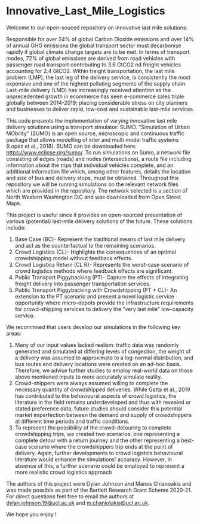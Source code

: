 # Innovative_Last_Mile_Logistics

Welcome to our open-souced repository on innovative last mile solutions:

Responsible for over 24% of global Carbon Dioxide emissions and over 14% of annual GHG emissions the global transport sector must decarbonise rapidly if global climate change targets are to be met. In terms of transport modes, 72% of global emissions are derived from road vehicles with passenger road transport contributing to 3.6 GtCO2 nd freight vehicles accounting for 2.4 GtCO2. Within freight transportation, the last mile problem (LMP), the last leg of the delivery service, is consistently the most expensive and one of the highest polluting segments of the supply chain. Last-mile delivery (LMD) has increasingly received attention as the unprecedented growth in ecommerce has seen e-commerce sales triple globally between 2014-2019; placing considerable stress on city planners and businesses to deliver rapid, low-cost and sustainable last-mile services.

This code presents the implementation of varying innovative last mile delivery solutions using a transport simulator: SUMO. ”Simulation of Urban MObility” (SUMO) is an open source, microscopic and continuous traffic package that allows modelling of inter and multi modal traffic systems (Lopez et al., 2018). SUMO can be downloaded here: https://www.eclipse.org/sumo/ .To run simulations on Sumo, a network file consisting of edges (roads) and nodes (intersections), a route file including information about the trips that individual vehicles complete, and an additional information file which, among other features, details the location and size of bus and delivery stops, must be obtained. Throughout this repository we will be running simulations on the relevant network files which are provided in the repository. The network selected is a section of North Western Washington D.C and was downloaded from Open Street Maps.

This project is useful since it provides an open-sourced presentation of various (potential) last-mile delivery solutions of the future. These solutions include: 
 1. Base Case (BC)- Represent the traditional means of last mile delivery and act as the counterfactual to the remaining scenarios.
 2. Crowd Logistics (CL)- Highlights the consequences of an optimal crowdshipping model without feedback effects.
 3. Crowd Logistics Return (CL R)- Represents the worst-case scenario of crowd logistics methods where feedback effects are significant.
 4. Public Transport Piggybacking (PT)- Capture the effects of integrating freight delivery into passenger transportation services.
 5. Public Transport Piggybacking with Crowdshipping (PT + CL)- An extension to the PT scenario and present a novel logistic service opportunity where micro-depots provide the infrastructure requirements for crowd-shipping services to delivery the ”very last mile” low-capacity service.

We recommned that users develop our simulations in the following key areas: 
1. Many of our input values lacked realism: traffic data was randomly generated and simulated at differing levels of congestion, the weight of a delivery was assumed to approximate to a log-normal distribution, and bus routes and delivery locations were created on an ad-hoc basis. Therefore, we advise further studies to employ real-world data on those above mentioned inputs to more accurately simulate reality.
2. Crowd-shippers were always assumed willing to complete the necessary quantity of crowdshipped deliveries. While Gatta et al., 2019 has contributed to the behavioural aspects of crowd logistics, the literature in the field remains underdeveloped and thus with revealed or stated preference data, future studies should consider this potential market imperfection between the demand and supply of crowdshippers at different time periods and traffic conditions.
3. To represent the possibility of the crowd-detouring to complete crowdshipping trips, we created two scenarios, one representing a complete detour with a return journey and the other representing a best-case scenario where the crowdshippers trip ends at the point of delivery. Again, further developments to crowd logistics behavioural literature would enhance the simulations’ accuracy. However, in absence of this, a further scenario could be employed to represent a more realistic crowd logistics approach


The authors of this project were Dylan Johnson and Manos Chianoakis and was made possible as part of the Bartlett Research Grant Scheme 2020-21. For direct questions feel free to email the authors at dylan.johnson.19@ucl.ac.uk and m.chaniotakis@ucl.ac.uk. 

We hope you enjoy ! 

